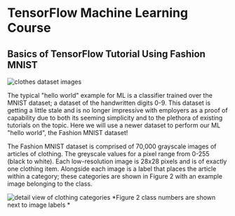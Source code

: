 # TensorFlow Machine Learning Course
## Basics of TensorFlow Tutorial Using Fashion MNIST

![clothes dataset images](https://github.com/MitulP/TensorFlow-Course/raw/master/img/clothes.png)

The typical "hello world" example for ML is a classifier trained over the MNIST dataset; a dataset of the handwritten digits 0-9. This dataset is getting a little stale and is no longer impressive with employers as a proof of capability due to both its seeming simplicity and to the plethora of existing tutorials on the topic. Here we will use a newer dataset to perform our ML "hello world", the Fashion MNIST dataset!

The Fashion MNIST dataset is comprised of 70,000 grayscale images of articles of clothing. The greyscale values for a pixel range from 0-255 (black to white). Each low-resolution image is 28x28 pixels and is of exactly one clothing item. Alongside each image is a label that places the article within a category; these categories are shown in Figure 2 with an example image belonging to the class.

![detail view of clothing categories](https://github.com/MitulP/TensorFlow-Course/raw/master/img/clothesDetails.png)
*Figure 2 class numbers are shown next to image labels *
